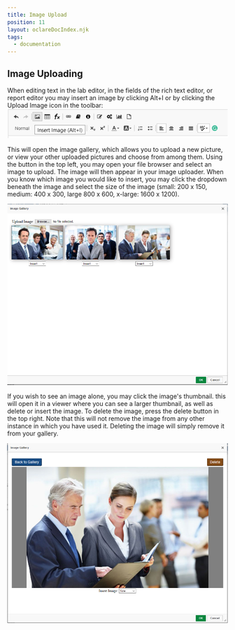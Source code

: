 ```yaml
---
title: Image Upload
position: 11
layout: oclareDocIndex.njk
tags:
  - documentation
---
```

## Image Uploading

When editing text in the lab editor, in the fields of the rich text editor, or report editor you may insert an image by clicking Alt+I or by clicking the Upload Image icon in the toolbar:
![Image Icon in toolbar](/pub-static/cms/upload_image.png "Upload Image Icon")

This will open the image gallery, which allows you to upload a new picture, or view your other uploaded pictures and choose from among them. Using the button in the top left, you may open your file browser and select an image to upload. The image will then appear in your image uploader.
When you know which image you would like to insert, you may click the dropdown beneath the image and select the size of the image (small: 200 x 150, medium: 400 x 300, large 800 x 600, x-large: 1600 x 1200).

![Image Gallery](/pub-static/cms/gallery.png "Image Gallery")

If you wish to see an image alone, you may click the image's thumbnail. this will open it in a viewer where you can see a larger thumbnail, as well as delete or insert the image. To delete the image, press the delete button in the top right. Note that this will not remove the image from any other instance in which you have used it. Deleting the image will simply remove it from your gallery.

![Single Image View](/pub-static/cms/single_image.png "Single Image View")